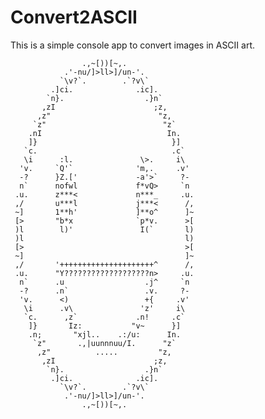 # Convert2ASCII
This is a simple console app to convert images in ASCII art.

                                                           
                                                  
                                                  
                                                  
                                                  
                    .,~[))[~,.                    
                .'-nu/]>ll>]/un-'.                
               `\v?`.        .`?v\`               
             .]ci.              .ic].             
            `n}.                  .}n`            
           ,zI                      ;z,           
          ,z"                        "z,          
         `z"                          "z`         
        .nI                            In.        
        ]}                              }]        
       `c.                              .c`       
       \i      :l.               \>.     i\       
      'v.     `Q'`              'm,.     .v'      
      -?      }Z.['             -a'>`     ?-      
      n`      nofwl             f*vQ>     `n      
     .u.      z***<             n***_     .u.     
     ,/       u***l             j***<      /,     
     ~]       1**h'             ]**o^      ]~     
     [>       "b*x              `p*v.      >[     
     )l        l)'               I(`       l)     
     )l                                    l)     
     [>                                    >[     
     ~]                                    ]~     
     ,/       '+++++++++++++++++++++^      /,     
     .u.      "Y???????????????????n>     .u.     
      n`      .u                  .j^     `n      
      -?      .n`                 .v.     ?-      
      'v.      <)                 +{     .v'      
       \i      .v\               'z'     i\       
       `c.      ,z`             .n!     .c`       
        ]}       Iz:           "v~      }]        
        .n;       "xjl..    .:/u:      In.        
         `z"       .,|uunnnuu/I.      "z`         
          ,z"          .....         "z,          
           ,zI                      ;z,           
            `n}.                  .}n`            
             .]ci.              .ic].             
               `\v?`.        .`?v\`               
                .'-nu/]>ll>]/un-'.                
                    .,~[))[~,.                    

